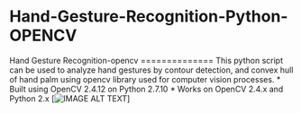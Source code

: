 # Hand-Gesture-Recognition-Python-OPENCV
Hand Gesture Recognition-opencv ==============  This python script can be used to analyze hand gestures by contour detection, and convex hull of hand palm using opencv library used for computer vision processes.  * Built using OpenCV 2.4.12 on Python 2.7.10 * Works on OpenCV 2.4.x and Python 2.x  [![IMAGE ALT TEXT](https://i.ytimg.com/vi/bh9_uOdz-bU/maxresdefault.jpg)]
